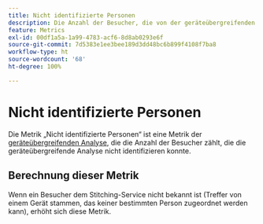 ```yaml
---
title: Nicht identifizierte Personen
description: Die Anzahl der Besucher, die von der geräteübergreifenden Analyse nicht identifiziert wurden.
feature: Metrics
exl-id: 00df1a5a-1a99-4783-acf6-8d8ab0293e6f
source-git-commit: 7d5383e1ee3bee189d3dd48bc6b899f4108f7ba8
workflow-type: ht
source-wordcount: '68'
ht-degree: 100%

---
```


# Nicht identifizierte Personen

Die Metrik „Nicht identifizierte Personen“ ist eine Metrik der [geräteübergreifenden Analyse](../cda/overview.md), die die Anzahl der Besucher zählt, die die geräteübergreifende Analyse nicht identifizieren konnte.

## Berechnung dieser Metrik

Wenn ein Besucher dem Stitching-Service nicht bekannt ist (Treffer von einem Gerät stammen, das keiner bestimmten Person zugeordnet werden kann), erhöht sich diese Metrik.
